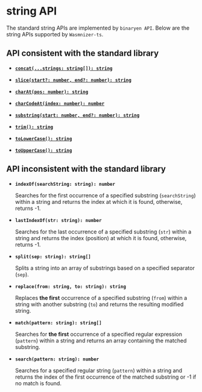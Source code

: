 # string API

The standard string APIs are implemented by `binaryen API`. Below are the string APIs supported by `Wasmnizer-ts`.

## API consistent with the standard library

+ **[`concat(...strings: string[]): string`](https://github.com/microsoft/TypeScript/blob/c532603633178c552b9747eef057784db2fc1e23/src/lib/es5.d.ts#L408C1-L412C42)**

+ **[`slice(start?: number, end?: number): string`](https://github.com/microsoft/TypeScript/blob/c532603633178c552b9747eef057784db2fc1e23/src/lib/es5.d.ts#L460C1-L466C49)**

+ **[`charAt(pos: number): string`](https://github.com/microsoft/TypeScript/blob/c532603633178c552b9747eef057784db2fc1e23/src/lib/es5.d.ts#L396C1-L400C33)**

+ **[`charCodeAt(index: number): number`](https://github.com/microsoft/TypeScript/blob/c532603633178c552b9747eef057784db2fc1e23/src/lib/es5.d.ts#L402C1-L406C39)**

+ **[`substring(start: number, end?: number): string`](https://github.com/microsoft/TypeScript/blob/c532603633178c552b9747eef057784db2fc1e23/src/lib/es5.d.ts#L475C1-L481C52)**

+ **[`trim(): string`](https://github.com/microsoft/TypeScript/blob/c532603633178c552b9747eef057784db2fc1e23/src/lib/es5.d.ts#L495C1-L496C20)**

+ **[`toLowerCase(): string`](https://github.com/microsoft/TypeScript/blob/c532603633178c552b9747eef057784db2fc1e23/src/lib/es5.d.ts#L483C1-L484C27)**

+ **[`toUpperCase(): string`](https://github.com/microsoft/TypeScript/blob/c532603633178c552b9747eef057784db2fc1e23/src/lib/es5.d.ts#L489C1-L490C27)**

## API inconsistent with the standard library

+ **`indexOf(searchString: string): number`**

    Searches for the first occurrence of a specified substring (`searchString`) within a string and returns the index at which it is found, otherwise, returns -1.

+ **`lastIndexOf(str: string): number`**

    Searches for the last occurrence of a specified substring (`str`) within a string and returns the index (position) at which it is found, otherwise, returns -1.

+ **`split(sep: string): string[]`**

    Splits a string into an array of substrings based on a specified separator (`sep`).

+ **`replace(from: string, to: string): string`**

    Replaces **the first** occurrence of a specified substring (`from`) within a string with another substring (`to`) and returns the resulting modified string.

+ **`match(pattern: string): string[]`**

    Searches for **the first** occurrence of a specified regular expression (`pattern`) within a string and returns an array containing the matched substring.

+ **`search(pattern: string): number`**

    Searches for a specified regular string (`pattern`) within a string and returns the index of the first occurrence of the matched substring or -1 if no match is found.
